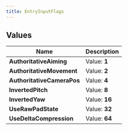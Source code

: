 ```yaml
---
title: EntryInputFlags
---
```


## Values

| Name | Description |
| ---- | ----------- |
| **AuthoritativeAiming** | Value: **1** |
| **AuthoritativeMovement** | Value: **2** |
| **AuthoritativeCameraPos** | Value: **4** |
| **InvertedPitch** | Value: **8** |
| **InvertedYaw** | Value: **16** |
| **UseRawPadState** | Value: **32** |
| **UseDeltaCompression** | Value: **64** |

